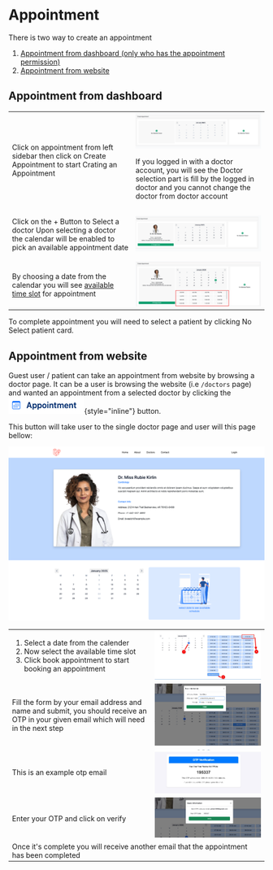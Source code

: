 # Appointment

There is two way to create an appointment

1. [Appointment from dashboard (only who has the appointment permission)](#appointment-from-dashboard)
2. [Appointment from website](#appointment-from-website)

## Appointment from dashboard

<table style="none">
<tr>
<td>Click on appointment from left sidebar then click on Create Appointment to start Crating an Appointment

</td>
<td> 
<img src="../assets/images/appointment/create-appointment-form.png" alt="Create Appointment" thumbnail="true" />
<note>
<p>If you logged in with a doctor account, you will see the Doctor selection part is fill by the logged in doctor and you
cannot change the doctor from doctor account</p>
</note>
</td>
</tr>
<tr>
<td>
<p>Click on the <shortcut>+</shortcut> Button to Select a doctor
Upon selecting a doctor the calendar will be enabled to pick an available appointment date</p>
</td>
<td><img src="../assets/images/appointment/create-appointment-from-step-2.png" alt="Create Appointment" thumbnail="true" /> </td>
</tr>
<tr>
<td>
<p>By choosing a date from the calendar you will see <a href="schedule.md">available time slot</a> for appointment</p>
</td>
<td> <img src="../assets/images/appointment/create-appointment-from-step-3.png" alt="Create Appointment" thumbnail="true" /> </td>
</tr>
</table>


To complete appointment you will need to select a patient by clicking <shortcut>No Select patient</shortcut> card.

## Appointment from website

Guest user / patient can take an appointment from website by browsing a doctor page.
It can be a user is browsing the website (i.e `/doctors` page) and wanted an appointment from a selected doctor by
clicking the ![Appointment](../assets/images/appointment/appointment-btn.png){style="inline"} button.

This button will take user to the single doctor page and user will this page bellow:

![Single Doctor](../assets/images/appointment/single-doctor.png)

<table style="none">
<tr>
<td>
<ol>
<li>Select a date from the calender</li>
<li>Now select the available time slot</li>
<li>Click book appointment to start booking an appointment</li>
</ol>
</td>
<td><img src="../assets/images/appointment/appointment-from-web-part-1.png" thumbnail="true" alt=""/></td>
</tr>

<tr>
<td>
Fill the form by your email address and name and submit, you should receive an OTP in your given email which will need in the next step
</td>
<td><img src="../assets/images/appointment/appointment-from-web-part-2.png" thumbnail="true" alt=""/></td>
</tr>

<tr>
<td>
This is an example otp email
</td>
<td><img src="../assets/images/appointment/appointment-from-web-mail-otp.png" thumbnail="true" alt=""/></td>
</tr>

<tr>
<td>
Enter your OTP and click on verify
</td>
<td><img src="../assets/images/appointment/appointment-from-web-part-3.png" thumbnail="true" alt=""/></td>
</tr>

<tr>
<td colspan="2">Once it's complete you will receive another email that the appointment has been completed</td>
</tr>


</table>